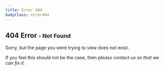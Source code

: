 ```yaml
---
title: Error 404
bodyClass: error404
---
```

<article markdown="1">

404 Error <small>- Not Found</small>
=====

Sorry, but the page you were trying to view does not exist.

If you feel this should not be the case, then *please contact us so that we can fix it.*

</article>
